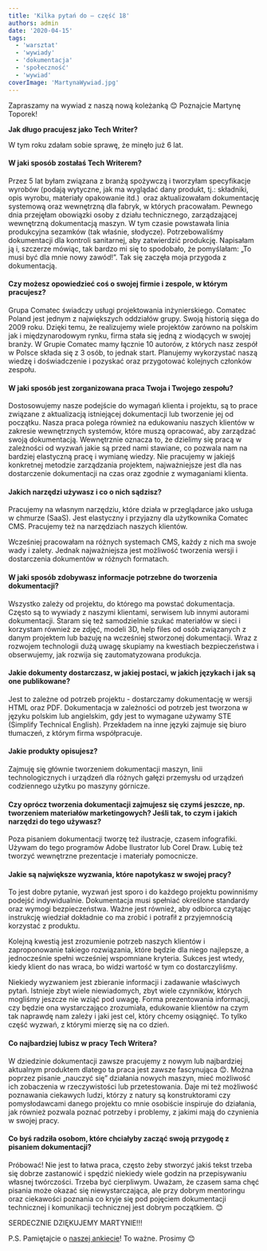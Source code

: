 ```yaml
---
title: 'Kilka pytań do – część 18'
authors: admin
date: '2020-04-15'
tags:
  - 'warsztat'
  - 'wywiady'
  - 'dokumentacja'
  - 'społeczność'
  - 'wywiad'
coverImage: 'MartynaWywiad.jpg'
---
```


Zapraszamy na wywiad z naszą nową koleżanką 😊 Poznajcie Martynę Toporek!

<!--truncate-->

**Jak długo pracujesz jako Tech Writer?**

W tym roku zdałam sobie sprawę, że minęło już 6 lat.

#### W jaki sposób zostałaś Tech Writerem?

Przez 5 lat byłam związana z branżą spożywczą i tworzyłam specyfikacje wyrobów
(podają wytyczne, jak ma wyglądać dany produkt, tj.: składniki, opis wyrobu,
materiały opakowanie itd.)  oraz aktualizowałam dokumentację systemową oraz
wewnętrzną dla fabryk, w których pracowałam. Pewnego dnia przejęłam obowiązki
osoby z działu technicznego, zarządzającej wewnętrzną dokumentacją maszyn. W tym
czasie powstawała linia produkcyjna sezamków (tak właśnie, słodycze).
Potrzebowaliśmy dokumentacji dla kontroli sanitarnej, aby zatwierdzić produkcję.
Napisałam ją i, szczerze mówiąc, tak bardzo mi się to spodobało, że pomyślałam:
„To musi być dla mnie nowy zawód!”. Tak się zaczęła moja przygoda z
dokumentacją.

#### Czy możesz opowiedzieć coś o swojej firmie i zespole, w którym pracujesz?

Grupa Comatec świadczy usługi projektowania inżynierskiego. Comatec Poland jest
jednym z największych oddziałów grupy. Swoją historią sięga do 2009 roku. Dzięki
temu, że realizujemy wiele projektów zarówno na polskim jak i międzynarodowym
rynku, firma stała się jedną z wiodących w swojej branży. W Grupie Comatec mamy
łącznie 10 autorów, z których nasz zespół w Polsce składa się z 3 osób, to
jednak start. Planujemy wykorzystać naszą wiedzę i doświadczenie i pozyskać oraz
przygotować kolejnych członków zespołu.

#### W jaki sposób jest zorganizowana praca Twoja i Twojego zespołu?

Dostosowujemy nasze podejście do wymagań klienta i projektu, są to prace
związane z aktualizacją istniejącej dokumentacji lub tworzenie jej od początku.
Nasza praca polega również na edukowaniu naszych klientów w zakresie
wewnętrznych systemów, które muszą opracować, aby zarządzać swoją dokumentacją.
Wewnętrznie oznacza to, że dzielimy się pracą w zależności od wyzwań jakie są
przed nami stawiane, co pozwala nam na bardziej elastyczną pracę i wymianę
wiedzy. Nie pracujemy w jakiejś konkretnej metodzie zarządzania projektem,
najważniejsze jest dla nas dostarczenie dokumentacji na czas oraz zgodnie z
wymaganiami klienta.

#### Jakich narzędzi używasz i co o nich sądzisz?

Pracujemy na własnym narzędziu, które działa w przeglądarce jako usługa w
chmurze (SaaS). Jest elastyczny i przyjazny dla użytkownika Comatec CMS.
Pracujemy też na narzędziach naszych klientów.

Wcześniej pracowałam na różnych systemach CMS, każdy z nich ma swoje wady i
zalety. Jednak najważniejsza jest możliwość tworzenia wersji i dostarczenia
dokumentów w różnych formatach.

#### W jaki sposób zdobywasz informacje potrzebne do tworzenia dokumentacji?

Wszystko zależy od projektu, do którego ma powstać dokumentacja. Często są to
wywiady z naszymi klientami, serwisem lub innymi autorami dokumentacji. Staram
się też samodzielnie szukać materiałów w sieci i korzystam również ze zdjęć,
modeli 3D, help files od osób związanych z danym projektem lub bazuję na
wcześniej stworzonej dokumentacji. Wraz z rozwojem technologii dużą uwagę
skupiamy na kwestiach bezpieczeństwa i obserwujemy, jak rozwija się
zautomatyzowana produkcja.

#### Jakie dokumenty dostarczasz, w jakiej postaci, w jakich językach i jak są one publikowane?

Jest to zależne od potrzeb projektu - dostarczamy dokumentację w wersji HTML
oraz PDF. Dokumentacja w zależności od potrzeb jest tworzona w języku polskim
lub angielskim, gdy jest to wymagane używamy STE (Simplify Technical English).
Przekładem na inne języki zajmuje się biuro tłumaczeń, z którym firma
współpracuje.

#### Jakie produkty opisujesz?

Zajmuję się głównie tworzeniem dokumentacji maszyn, linii technologicznych i
urządzeń dla różnych gałęzi przemysłu od urządzeń codziennego użytku po maszyny
górnicze.

#### Czy oprócz tworzenia dokumentacji zajmujesz się czymś jeszcze, np. tworzeniem materiałów marketingowych? Jeśli tak, to czym i jakich narzędzi do tego używasz?

Poza pisaniem dokumentacji tworzę też ilustracje, czasem infografiki. Używam do
tego programów Adobe Ilustrator lub Corel Draw. Lubię też tworzyć wewnętrzne
prezentacje i materiały pomocnicze.

#### Jakie są największe wyzwania, które napotykasz w swojej pracy?

To jest dobre pytanie, wyzwań jest sporo i do każdego projektu powinniśmy
podejść indywidualnie. Dokumentacja musi spełniać określone standardy oraz
wymogi bezpieczeństwa. Ważne jest również, aby odbiorca czytając instrukcję
wiedział dokładnie co ma zrobić i potrafił z przyjemnością korzystać z produktu.

Kolejną kwestią jest zrozumienie potrzeb naszych klientów i zaproponowanie
takiego rozwiązania, które będzie dla niego najlepsze, a jednocześnie spełni
wcześniej wspomniane kryteria. Sukces jest wtedy, kiedy klient do nas wraca, bo
widzi wartość w tym co dostarczyliśmy.

Niekiedy wyzwaniem jest zbieranie informacji i zadawanie właściwych pytań.
Istnieje zbyt wiele niewiadomych, zbyt wiele czynników, których mogliśmy jeszcze
nie wziąć pod uwagę. Forma prezentowania informacji, czy będzie ona
wystarczająco zrozumiała, edukowanie klientów na czym tak naprawdę nam zależy i
jaki jest cel, który chcemy osiągnięć. To tylko część wyzwań, z którymi mierzę
się na co dzień.

#### Co najbardziej lubisz w pracy Tech Writera?

W dziedzinie dokumentacji zawsze pracujemy z nowym lub najbardziej aktualnym
produktem dlatego ta praca jest zawsze fascynująca 😊. Można poprzez pisanie
„nauczyć się” działania nowych maszyn, mieć możliwość ich zobaczenia w
rzeczywistości lub przetestowania. Daje mi też możliwość poznawania ciekawych
ludzi, którzy z natury są konstruktorami czy pomysłodawcami danego projektu co
mnie osobiście inspiruje do działania, jak również pozwala poznać potrzeby i
problemy, z jakimi mają do czynienia w swojej pracy.

#### Co byś radziła osobom, które chciałyby zacząć swoją przygodę z pisaniem dokumentacji?

Próbować! Nie jest to łatwa praca, często żeby stworzyć jakiś tekst trzeba się
dobrze zastanowić i spędzić niekiedy wiele godzin na przepisywaniu własnej
twórczości. Trzeba być cierpliwym. Uważam, że czasem sama chęć pisania może
okazać się niewystarczająca, ale przy dobrym mentoringu oraz ciekawości poznania
co kryje się pod pojęciem dokumentacji technicznej i komunikacji technicznej
jest dobrym początkiem. 😊

SERDECZNIE DZIĘKUJEMY MARTYNIE!!!

P.S. Pamiętajcie o
[naszej ankiecie](https://docs.google.com/forms/d/e/1FAIpQLSehWlQ0DA4HAtR-VN3PD-y16_Cohzyispu_-zAFf7hlzQxcUg/viewform)!
To ważne. Prosimy 😊
